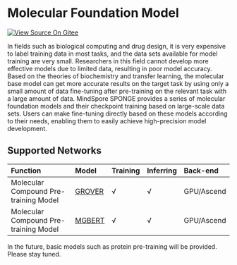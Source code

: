 # Molecular Foundation Model

[![View Source On Gitee](https://mindspore-website.obs.cn-north-4.myhuaweicloud.com/website-images/r2.2/resource/_static/logo_source_en.svg)](https://gitee.com/mindspore/docs/blob/r2.2/docs/mindsponge/docs/source_en/user/basic.md)

In fields such as biological computing and drug design, it is very expensive to label training data in most tasks, and the data sets available for model training are very small. Researchers in this field cannot develop more effective models due to limited data, resulting in poor model accuracy. Based on the theories of biochemistry and transfer learning, the molecular base model can get more accurate results on the target task by using only a small amount of data fine-tuning after pre-training on the relevant task with a large amount of data. MindSpore SPONGE provides a series of molecular foundation models and their checkpoint training based on large-scale data sets. Users can make fine-tuning directly based on these models according to their needs, enabling them to easily achieve high-precision model development.

## Supported Networks

| Function            | Model                  | Training | Inferring | Back-end       |
| :----------- | :------------------------------ | :--- | :--- | :-------- |
| Molecular Compound Pre-training Model | [GROVER](https://gitee.com/mindspore/mindscience/pulls/441/files#) | √    | √   | GPU/Ascend |
| Molecular Compound Pre-training Model | [MGBERT](https://gitee.com/mindspore/mindscience/pulls/631/files#) | √    | √   | GPU/Ascend |

In the future, basic models such as protein pre-training will be provided. Please stay tuned.